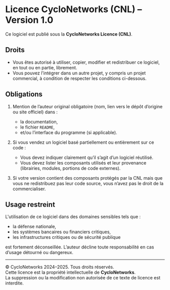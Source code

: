 # Licence CycloNetworks (CNL) – Version 1.0

Ce logiciel est publié sous la **CycloNetworks Licence (CNL)**.

## Droits

- Vous êtes autorisé à utiliser, copier, modifier et redistribuer ce logiciel, en tout ou en partie, librement.
- Vous pouvez l’intégrer dans un autre projet, y compris un projet commercial, à condition de respecter les conditions ci-dessous.

## Obligations

1. Mention de l’auteur original obligatoire (nom, lien vers le dépôt d’origine ou site officiel) dans :
   - la documentation,
   - le fichier `README`,
   - et/ou l’interface du programme (si applicable).

2. Si vous vendez un logiciel basé partiellement ou entièrement sur ce code :
   - Vous devez indiquer clairement qu’il s’agit d’un logiciel réutilisé.
   - Vous devez lister les composants utilisés et leur provenance (librairies, modules, portions de code externes).

3. Si votre version contient des composants protégés par la CNL mais que vous ne redistribuez pas leur code source, vous n’avez pas le droit de la commercialiser.

## Usage restreint

L'utilisation de ce logiciel dans des domaines sensibles tels que :
- la défense nationale,
- les systèmes bancaires ou financiers critiques,
- les infrastructures critiques ou de sécurité publique

est fortement déconseillée. L’auteur décline toute responsabilité en cas d’usage détourné ou dangereux.

---

© CycloNetworks 2024–2025. Tous droits réservés.  
Cette licence est la propriété intellectuelle de **CycloNetworks**.  
La suppression ou la modification non autorisée de ce texte de licence est interdite.

